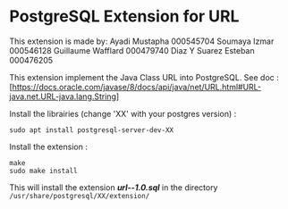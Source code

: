 # PostgreSQL Extension for URL
This extension is made by: 
    Ayadi Mustapha 000545704
    Soumaya Izmar 000546128
    Guillaume Wafflard 000479740
    Diaz Y Suarez Esteban 000476205


This extension implement the Java Class URL into PostgreSQL. 
See doc : [https://docs.oracle.com/javase/8/docs/api/java/net/URL.html#URL-java.net.URL-java.lang.String]

Install the librairies (change 'XX' with your postgres version) : 
```
sudo apt install postgresql-server-dev-XX
```

Install the extension :
```
make
sudo make install 
```
This will install the extension ___url--1.0.sql___ in the directory ```/usr/share/postgresql/XX/extension/```
